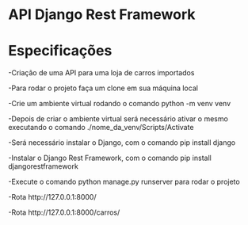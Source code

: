 # API Django Rest Framework

# Especificações

<p>-Criação de uma API para uma loja de carros importados</p>
<p>-Para rodar o projeto faça um clone em sua máquina local</p>
<p->-Crie um ambiente virtual rodando o comando python -m venv venv</p>
<p>-Depois de criar o ambiente virtual será necessário ativar o mesmo executando o comando ./nome_da_venv/Scripts/Activate <br>
<p>-Será necessário  instalar o Django, com o comando pip install django</p>
<p>-Instalar o Django Rest Framework, com o comando pip install djangorestframework</p>
<p>-Execute o comando python manage.py runserver para rodar o projeto</p>

<p>-Rota  http://127.0.0.1:8000/</p>
<p>-Rota http://127.0.0.1:8000/carros/</p>
